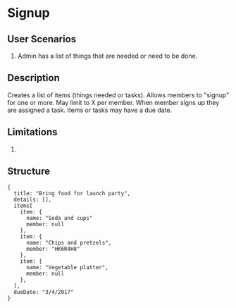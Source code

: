 Signup
======

User Scenarios
--------------
1. Admin has a list of things that are needed or need to be done.

Description
-----------
Creates a list of items (things needed or tasks).
Allows members to "signup" for one or more.
May limit to X per member.
When member signs up they are assigned a task.
Items or tasks may have a due date.

Limitations
-----------
1. 

Structure
---------
```
{
  title: "Bring food for launch party",
  details: [],
  items[
    item: {
      name: "Soda and cups"
      member: null
    },
    item: {
      name: "Chips and pretzels",
      member: "HK6R4H8"
    },
    item: {
      name: "Vegetable platter",
      member: null
    },
  ],
  dueDate: "3/4/2017"
}
```

